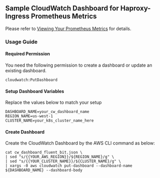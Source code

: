 ## Sample CloudWatch Dashboard for Haproxy-Ingress Prometheus Metrics
Please refer to [Viewing Your Prometheus Metrics](https://docs.aws.amazon.com/AmazonCloudWatch/latest/monitoring/ContainerInsights-Prometheus-viewmetrics.html) for details.

### Usage Guide

#### Required Permission
You need the following permission to create a dashboard or update an existing dashboard.
```
cloudwatch:PutDashboard
```

#### Setup Dashboard Variables
Replace the values below to match your setup

```
DASHBOARD_NAME=your_cw_dashboard_name
REGION_NAME=us-west-1
CLUSTER_NAME=your_k8s_cluster_name_here
```

#### Create Dashboard
Create the CloudWatch Dashboard by the AWS CLI command as below:
```
cat cw_dashboard_fluent_bit.json \
| sed "s/{{YOUR_AWS_REGION}}/${REGION_NAME}/g" \
| sed "s/{{YOUR_CLUSTER_NAME}}/${CLUSTER_NAME}/g" \
| xargs -0 aws cloudwatch put-dashboard --dashboard-name ${DASHBOARD_NAME} --dashboard-body
```
